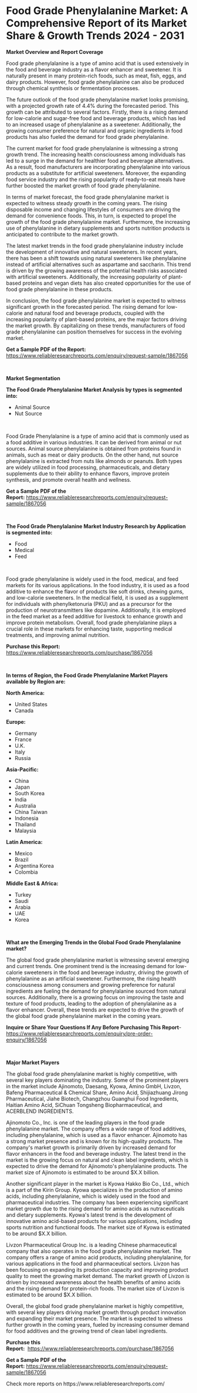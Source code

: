 <p><h1>Food Grade Phenylalanine Market: A Comprehensive Report of its Market Share & Growth Trends 2024 - 2031</h1></p><p><strong>Market Overview and Report Coverage</strong></p>
<p><p>Food grade phenylalanine is a type of amino acid that is used extensively in the food and beverage industry as a flavor enhancer and sweetener. It is naturally present in many protein-rich foods, such as meat, fish, eggs, and dairy products. However, food grade phenylalanine can also be produced through chemical synthesis or fermentation processes.</p><p>The future outlook of the food grade phenylalanine market looks promising, with a projected growth rate of 4.4% during the forecasted period. This growth can be attributed to several factors. Firstly, there is a rising demand for low-calorie and sugar-free food and beverage products, which has led to an increased usage of phenylalanine as a sweetener. Additionally, the growing consumer preference for natural and organic ingredients in food products has also fueled the demand for food grade phenylalanine.</p><p>The current market for food grade phenylalanine is witnessing a strong growth trend. The increasing health consciousness among individuals has led to a surge in the demand for healthier food and beverage alternatives. As a result, food manufacturers are incorporating phenylalanine into various products as a substitute for artificial sweeteners. Moreover, the expanding food service industry and the rising popularity of ready-to-eat meals have further boosted the market growth of food grade phenylalanine.</p><p>In terms of market forecast, the food grade phenylalanine market is expected to witness steady growth in the coming years. The rising disposable income and changing lifestyles of consumers are driving the demand for convenience foods. This, in turn, is expected to propel the growth of the food grade phenylalanine market. Furthermore, the increasing use of phenylalanine in dietary supplements and sports nutrition products is anticipated to contribute to the market growth.</p><p>The latest market trends in the food grade phenylalanine industry include the development of innovative and natural sweeteners. In recent years, there has been a shift towards using natural sweeteners like phenylalanine instead of artificial alternatives such as aspartame and saccharin. This trend is driven by the growing awareness of the potential health risks associated with artificial sweeteners. Additionally, the increasing popularity of plant-based proteins and vegan diets has also created opportunities for the use of food grade phenylalanine in these products.</p><p>In conclusion, the food grade phenylalanine market is expected to witness significant growth in the forecasted period. The rising demand for low-calorie and natural food and beverage products, coupled with the increasing popularity of plant-based proteins, are the major factors driving the market growth. By capitalizing on these trends, manufacturers of food grade phenylalanine can position themselves for success in the evolving market.</p></p>
<p><strong>Get a Sample PDF of the Report:</strong> <a href="https://www.reliableresearchreports.com/enquiry/request-sample/1867056">https://www.reliableresearchreports.com/enquiry/request-sample/1867056</a></p>
<p>&nbsp;</p>
<p><strong>Market Segmentation</strong></p>
<p><strong>The Food Grade Phenylalanine Market Analysis by types is segmented into:</strong></p>
<p><ul><li>Animal Source</li><li>Nut Source</li></ul></p>
<p>&nbsp;</p>
<p><p>Food Grade Phenylalanine is a type of amino acid that is commonly used as a food additive in various industries. It can be derived from animal or nut sources. Animal source phenylalanine is obtained from proteins found in animals, such as meat or dairy products. On the other hand, nut source phenylalanine is extracted from nuts like almonds or peanuts. Both types are widely utilized in food processing, pharmaceuticals, and dietary supplements due to their ability to enhance flavors, improve protein synthesis, and promote overall health and wellness.</p></p>
<p><strong>Get a Sample PDF of the Report:</strong>&nbsp;<a href="https://www.reliableresearchreports.com/enquiry/request-sample/1867056">https://www.reliableresearchreports.com/enquiry/request-sample/1867056</a></p>
<p>&nbsp;</p>
<p><strong>The Food Grade Phenylalanine Market Industry Research by Application is segmented into:</strong></p>
<p><ul><li>Food</li><li>Medical</li><li>Feed</li></ul></p>
<p>&nbsp;</p>
<p><p>Food grade phenylalanine is widely used in the food, medical, and feed markets for its various applications. In the food industry, it is used as a food additive to enhance the flavor of products like soft drinks, chewing gums, and low-calorie sweeteners. In the medical field, it is used as a supplement for individuals with phenylketonuria (PKU) and as a precursor for the production of neurotransmitters like dopamine. Additionally, it is employed in the feed market as a feed additive for livestock to enhance growth and improve protein metabolism. Overall, food grade phenylalanine plays a crucial role in these markets for enhancing taste, supporting medical treatments, and improving animal nutrition.</p></p>
<p><strong>Purchase this Report:</strong>&nbsp; <a href="https://www.reliableresearchreports.com/purchase/1867056">https://www.reliableresearchreports.com/purchase/1867056</a></p>
<p>&nbsp;</p>
<p><strong>In terms of Region, the Food Grade Phenylalanine Market Players available by Region are:</strong></p>
<p>
    <p> <strong> North America: </strong>
        <ul>
            <li>United States</li>
            <li>Canada</li>
        </ul>
        </p> 
    <p> <strong> Europe: </strong>
        <ul>
            <li>Germany</li>
            <li>France</li>
            <li>U.K.</li>
            <li>Italy</li>
            <li>Russia</li>
        </ul>
        </p> 
    <p> <strong> Asia-Pacific: </strong>
        <ul>
            <li>China</li>
            <li>Japan</li>
            <li>South Korea</li>
            <li>India</li>
            <li>Australia</li>
            <li>China Taiwan</li>
            <li>Indonesia</li>
            <li>Thailand</li>
            <li>Malaysia</li>
        </ul>
        </p> 
    <p> <strong> Latin America: </strong>
        <ul>
            <li>Mexico</li>
            <li>Brazil</li>
            <li>Argentina Korea</li>
            <li>Colombia</li>
        </ul>
        </p> 
    <p> <strong> Middle East & Africa: </strong>
        <ul>
            <li>Turkey</li>
            <li>Saudi</li>
            <li>Arabia</li>
            <li>UAE</li>
            <li>Korea</li>
        </ul>
    </p>
    </p>
<p>&nbsp;</p>
<p><strong>What are the Emerging Trends in the Global Food Grade Phenylalanine market?</strong></p>
<p><p>The global food grade phenylalanine market is witnessing several emerging and current trends. One prominent trend is the increasing demand for low-calorie sweeteners in the food and beverage industry, driving the growth of phenylalanine as an artificial sweetener. Furthermore, the rising health consciousness among consumers and growing preference for natural ingredients are fueling the demand for phenylalanine sourced from natural sources. Additionally, there is a growing focus on improving the taste and texture of food products, leading to the adoption of phenylalanine as a flavor enhancer. Overall, these trends are expected to drive the growth of the global food grade phenylalanine market in the coming years.</p></p>
<p><strong>Inquire or Share Your Questions If Any Before Purchasing This Report</strong>- <a href="https://www.reliableresearchreports.com/enquiry/pre-order-enquiry/1867056">https://www.reliableresearchreports.com/enquiry/pre-order-enquiry/1867056</a></p>
<p>&nbsp;</p>
<p><strong>Major Market Players</strong></p>
<p><p>The global food grade phenylalanine market is highly competitive, with several key players dominating the industry. Some of the prominent players in the market include Ajinomoto, Daesang, Kyowa, Amino GmbH, Livzon, Bafeng Pharmaceutical & Chemical Share, Amino Acid, Shijiazhuang Jirong Pharmaceutical, Jiahe Biotech, Changzhou Guanghui Food Ingredients, Haitian Amino Acid, SiChuan Tongsheng Biopharmaceutical, and ACERBLEND INGREDIENTS.</p><p>Ajinomoto Co., Inc. is one of the leading players in the food grade phenylalanine market. The company offers a wide range of food additives, including phenylalanine, which is used as a flavor enhancer. Ajinomoto has a strong market presence and is known for its high-quality products. The company's market growth is primarily driven by increased demand for flavor enhancers in the food and beverage industry. The latest trend in the market is the growing focus on natural and clean label ingredients, which is expected to drive the demand for Ajinomoto's phenylalanine products. The market size of Ajinomoto is estimated to be around $X.X billion.</p><p>Another significant player in the market is Kyowa Hakko Bio Co., Ltd., which is a part of the Kirin Group. Kyowa specializes in the production of amino acids, including phenylalanine, which is widely used in the food and pharmaceutical industries. The company has been experiencing significant market growth due to the rising demand for amino acids as nutraceuticals and dietary supplements. Kyowa's latest trend is the development of innovative amino acid-based products for various applications, including sports nutrition and functional foods. The market size of Kyowa is estimated to be around $X.X billion.</p><p>Livzon Pharmaceutical Group Inc. is a leading Chinese pharmaceutical company that also operates in the food grade phenylalanine market. The company offers a range of amino acid products, including phenylalanine, for various applications in the food and pharmaceutical sectors. Livzon has been focusing on expanding its production capacity and improving product quality to meet the growing market demand. The market growth of Livzon is driven by increased awareness about the health benefits of amino acids and the rising demand for protein-rich foods. The market size of Livzon is estimated to be around $X.X billion.</p><p>Overall, the global food grade phenylalanine market is highly competitive, with several key players driving market growth through product innovation and expanding their market presence. The market is expected to witness further growth in the coming years, fueled by increasing consumer demand for food additives and the growing trend of clean label ingredients.</p></p>
<p><strong>Purchase this Report:</strong>&nbsp;&nbsp;<a href="https://www.reliableresearchreports.com/purchase/1867056">https://www.reliableresearchreports.com/purchase/1867056</a></p>
<p></p>
<p><strong>Get a Sample PDF of the Report:</strong>&nbsp;<a href="https://www.reliableresearchreports.com/enquiry/request-sample/1867056">https://www.reliableresearchreports.com/enquiry/request-sample/1867056</a></p>
<p>Check more reports on https://www.reliableresearchreports.com/</p>